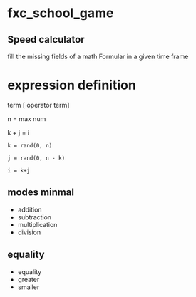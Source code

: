 # fxc_school_game

## Speed calculator
fill the missing fields of a math Formular in a given time frame

# expression definition
term [ operator term] 


n = max num

k + j =  i

```
k = rand(0, n)

j = rand(0, n - k)

i = k+j
```

## modes minmal
- addition 
- subtraction
- multiplication 
- division 

## equality
- equality
- greater
- smaller

